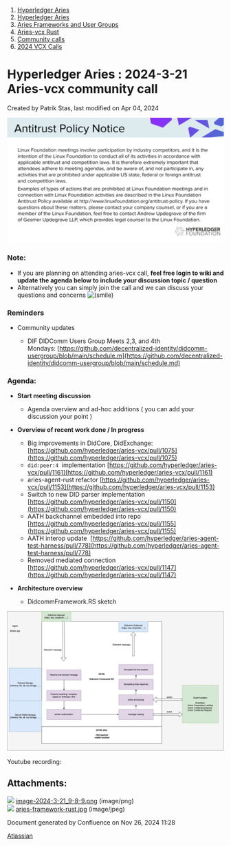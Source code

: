 1. [Hyperledger Aries](index.html)
2. [Hyperledger Aries](Hyperledger-Aries_18481154.html)
3. [Aries Frameworks and User Groups](Aries-Frameworks-and-User-Groups_18481290.html)
4. [Aries-vcx Rust](Aries-vcx-Rust_18499431.html)
5. [Community calls](Community-calls_18499459.html)
6. [2024 VCX Calls](2024-VCX-Calls_18519103.html)

# Hyperledger Aries : 2024-3-21 Aries-vcx community call

Created by Patrik Stas, last modified on Apr 04, 2024

![](attachments/18510324/18519249.png?height=250)

### **Note:**

- If you are planning on attending aries-vcx call, **feel free login to wiki and update the agenda below to include your discussion topic / question**
- Alternatively you can simply join the call and we can discuss your questions and concerns ![(smile)](images/icons/emoticons/smile.png)

### **Reminders**

- Community updates
  
  - DIF DIDComm Users Group Meets 2,3, and 4th Mondays: [https://github.com/decentralized-identity/didcomm-usergroup/blob/main/schedule.m](https://github.com/decentralized-identity/didcomm-usergroup/blob/main/schedule.md)

### **Agenda:**

- **Start meeting discussion**
  
  - Agenda overview and ad-hoc additions ( you can add your discussion your point )
- **Overview of recent work done / In progress**
  
  - Big improvements in DidCore, DidExchange: [https://github.com/hyperledger/aries-vcx/pull/1075](https://github.com/hyperledger/aries-vcx/pull/1075)
  - `did:peer:4`  implementation [https://github.com/hyperledger/aries-vcx/pull/1161](https://github.com/hyperledger/aries-vcx/pull/1161)
  - aries-agent-rust refactor [https://github.com/hyperledger/aries-vcx/pull/1153](https://github.com/hyperledger/aries-vcx/pull/1153)
  - Switch to new DID parser implementation [https://github.com/hyperledger/aries-vcx/pull/1150](https://github.com/hyperledger/aries-vcx/pull/1150)
  - AATH backchannel embedded into repo [https://github.com/hyperledger/aries-vcx/pull/1155](https://github.com/hyperledger/aries-vcx/pull/1155)
  - AATH interop update  [https://github.com/hyperledger/aries-agent-test-harness/pull/778](https://github.com/hyperledger/aries-agent-test-harness/pull/778)
  - Removed mediated connection [https://github.com/hyperledger/aries-vcx/pull/1147](https://github.com/hyperledger/aries-vcx/pull/1147)
- **Architecture overview**
  
  - DidcommFramework.RS sketch

![](attachments/18510324/18519283.jpg?height=250)

Youtube recording:

## Attachments:

![](images/icons/bullet_blue.gif) [image-2024-3-21\_9-8-9.png](attachments/18510324/18519249.png) (image/png)  
![](images/icons/bullet_blue.gif) [aries-framework-rust.jpg](attachments/18510324/18519283.jpg) (image/jpeg)

Document generated by Confluence on Nov 26, 2024 11:28

[Atlassian](http://www.atlassian.com/)
